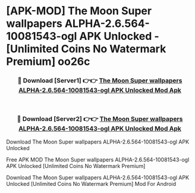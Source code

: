 # [APK-MOD] The Moon Super wallpapers ALPHA-2.6.564-10081543-ogl APK Unlocked - [Unlimited Coins No Watermark Premium] oo26c



<div align="center">
<h3>🔴 Download [Server1] 👉👉 <a href="https://momento.my/?title=The_Moon_Super_wallpapers_ALPHA-2.6.564-10081543-ogl_APK_Unlocked">The Moon Super wallpapers ALPHA-2.6.564-10081543-ogl APK Unlocked Mod Apk</a></h3><br>

<h3>🔴 Download [Server2] 👉👉 <a href="https://momento.my/?title=The_Moon_Super_wallpapers_ALPHA-2.6.564-10081543-ogl_APK_Unlocked">The Moon Super wallpapers ALPHA-2.6.564-10081543-ogl APK Unlocked Mod Apk</a></h3>
</div>



Download The Moon Super wallpapers ALPHA-2.6.564-10081543-ogl APK Unlocked 

Free APK MOD The Moon Super wallpapers ALPHA-2.6.564-10081543-ogl APK Unlocked [Unlimited Coins No Watermark Premium]

Download The Moon Super wallpapers ALPHA-2.6.564-10081543-ogl APK Unlocked [Unlimited Coins No Watermark Premium] Mod For Android
